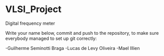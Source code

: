VLSI_Project
============

Digital frequency meter

Write your name below, commit and push to the repository, to make sure everybody managed to set up git correctly:

-Guilherme Seminotti Braga
-Lucas de Levy Oliveira
-Mael Illien
